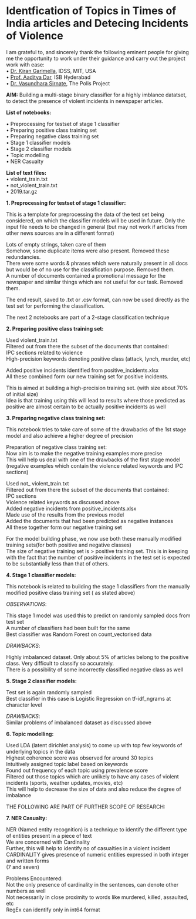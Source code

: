 # Identfication of Topics in Times of India articles and Detecing Incidents of Violence


I am grateful to, and sincerely thank the following eminent people for giving me the opportunity to work under their guidance and carry out the project work with ease:  
• [Dr. Kiran Garimella](https://idss.mit.edu/staff/kiran-garimella/), IDSS, MIT, USA  
• [Prof. Aaditya Dar](https://www.isb.edu/en/research-thought-leadership/faculty/faculty-directory/aaditya-dar.html), ISB Hyderabad  
• [Dr. Vasundhara Sirnate](https://en.wikipedia.org/wiki/Vasundhara_Sirnate), The Polis Project  



**AIM:** Building a multi-stage binary classifier for a highly imblance datatset, to detect the presence of violent incidents in newspaper articles.

**List of notebooks:**  

• Preprocessing for testset of stage 1 classifier  
• Preparing positive class training set  
• Preparing negative class training set  
• Stage 1 classifier models  
• Stage 2 classifier models  
• Topic modelling  
• NER Casualty  

**List of text files:**  
• violent_train.txt  
• not_violent_train.txt  
• 2019.tar.gz  



**1. Preprocessing for testset of stage 1 classifier:**  

This is a template for preprocessing the data of the test set being considered, on which the classifier models will be used in future. Only the input file needs to be changed in general (but may not work if articles from other news sources are in a different format)


Lots of empty strings, taken care of them  
Somehow, some duplicate items were also present. Removed these redundancies.  
There were some words & phrases which were naturally present in all docs but would be of no use for the classification purpose. Removed them.  
A number of documents contained a promotional message for the newspaper and similar things which are not useful for our task. Removed them.  

The end result, saved to .txt or .csv format, can now be used directly as the test set for performing the classification.  





The next 2 notebooks are part of a 2-stage classification technique  







**2. Preparing positive class training set:**  

Used violent_train.txt  
Filtered out from there the subset of the documents that contained:  
IPC sections related to violence  
High-precision keywords denoting positive class (attack, lynch, murder, etc)  

Added positive incidents identified from positive_incidents.xlsx  
All these combined form our new training set for positive incidents.  

This is aimed at building a high-precision training set. (with size about 70% of initial size)  
Idea is that training using this will lead to results where those predicted as positive are almost certain to be actually positive incidents as well  



**3. Preparing negative class training set:**  

This notebook tries to take care of some of the drawbacks of the 1st stage model and also achieve a higher degree of precision

Preparation of negative class training set:  
Now aim is to make the negative training examples more precise  
This will help us deal with one of the drawbacks of the first stage model (negative examples which contain the violence related keywords and IPC sections)  

Used not_ violent_train.txt  
Filtered out from there the subset of the documents that contained:  
IPC sections  
Violence related keywords as discussed above  
Added negative incidents from positive_incidents.xlsx  
Made use of the results from the previous model  
Added the documents that had been predicted as negative instances  
All these together form our negative training set  

For the model building phase, we now use both these manually modified training sets(for both positive and negative classes)  
The size of negative training set is > positive training set. This is in keeping with the fact that the number of positive incidents in the test set is expected to be substantially less than that of others.  

**4. Stage 1 classifier models:**  

This notebook is related to building the stage 1 classifiers from the manually modified positive class training set ( as stated above)  


*OBSERVATIONS*:  

This stage 1 model was used this to predict on randomly sampled docs from test set   
A number of classifiers had been built for the same  
Best classifier was Random Forest on count_vectorised data  

*DRAWBACKS*:  

Highly imbalanced dataset. Only about 5% of articles belong to the positive class. Very difficult to classify so accurately.  
There is a possibility of some incorrectly classified negative class as well  




**5. Stage 2 classifier models:**  

Test set is again randomly sampled   
Best classifier in this case is Logistic Regression on tf-idf_ngrams at character level  

*DRAWBACKS*:  
Similar problems of imbalanced dataset as discussed above  




**6. Topic modelling:**  

Used LDA (latent dirichlet analysis) to come up with top few keywords of underlying topics in the data  
Highest coherence score was observed for around 30 topics  
Intuitively assigned topic label based on keywords  
Found out frequency of each topic using prevalence score  
Filtered out those topics which are unlikely to have any cases of violent incidents (sports, weather updates, movies, etc)   
This will help to decrease the size of data and also reduce the degree of imbalance  



THE FOLLOWING ARE PART OF FURTHER SCOPE OF RESEARCH:  


**7. NER Casualty:**  

NER (Named entity recognition) is a technique to identify the different type of entities present in a piece of text  
We are concerned with Cardinality   
Further, this will help to identify no of casualties in a violent incident  
CARDINALITY gives presence of numeric entities expressed in both integer and written forms   
(7 and seven)  

Problems Encountered:  
Not the only presence of cardinality in the sentences, can denote other numbers as well  
Not necessarily in close proximity to words like murdered, killed, assaulted, etc  
RegEx can identify only in int64 format  





